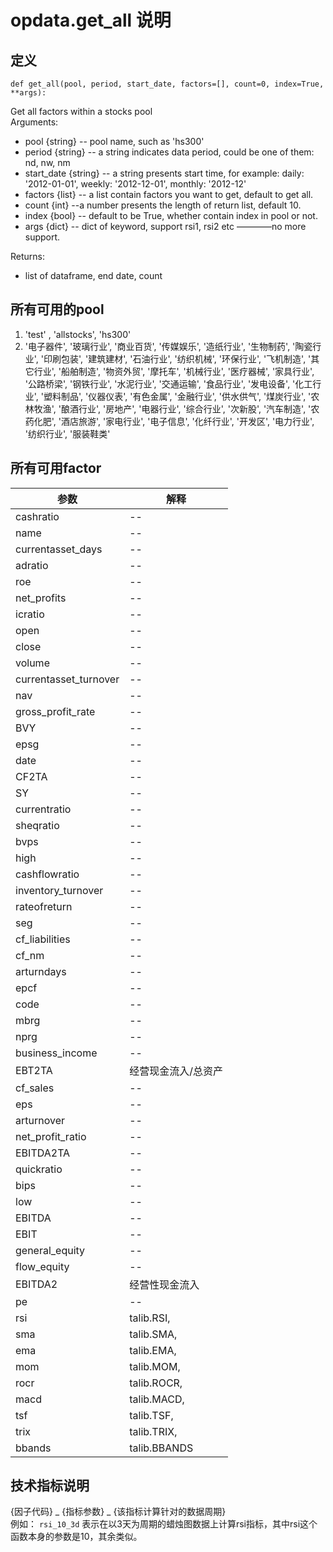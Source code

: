 # opdata.get_all 说明
## 定义
`def get_all(pool, period, start_date, factors=[], count=0, index=True, **args):`

Get all factors within a stocks pool    
Arguments:<br>
*   pool {string} -- pool name, such as 'hs300'        
*    period {string} -- a string indicates data period, could be one of them: nd, nw, nm
*    start_date {string} -- a string presents start time, for example: daily: '2012-01-01',
        weekly: '2012-12-01', monthly: '2012-12'
*    factors {list} -- a list contain factors you want to get, default to get all.
*    count {int} --a number presents the length of return list, default 10. 
*    index {bool} -- default to be True, whether contain index in pool or not.
*    args {dict}  -- dict of keyword, support rsi1, rsi2 etc ————no more support.

Returns:<br>
*    list of dataframe,  end date, count

## 所有可用的pool
1. 'test' , 'allstocks', 'hs300'
2. '电子器件', '玻璃行业', '商业百货', '传媒娱乐', '造纸行业', '生物制药', '陶瓷行业', '印刷包装', '建筑建材', '石油行业', '纺织机械', '环保行业', '飞机制造', '其它行业', '船舶制造', '物资外贸', '摩托车', '机械行业', '医疗器械', '家具行业', '公路桥梁', '钢铁行业', '水泥行业', '交通运输', '食品行业', '发电设备', '化工行业', '塑料制品', '仪器仪表', '有色金属', '金融行业', '供水供气', '煤炭行业', '农林牧渔', '酿酒行业', '房地产', '电器行业', '综合行业', '次新股', '汽车制造', '农药化肥', '酒店旅游', '家电行业', '电子信息', '化纤行业', '开发区', '电力行业', '纺织行业', '服装鞋类'

## 所有可用factor 
参数 | 解释
-----|-----
cashratio | --
name | --
currentasset_days | --
adratio | --
roe | --
net_profits | --
icratio | --
open | --
close | --
volume | --
currentasset_turnover | --
nav | --
gross_profit_rate | --
BVY | --
epsg | --
date | --
CF2TA | --
SY | --
currentratio | --
sheqratio | --
bvps | --
high | --
cashflowratio | --
inventory_turnover | --
rateofreturn | --
seg | --
cf_liabilities | --
cf_nm | --
arturndays | --
epcf | --
code | --
mbrg | --
nprg | --
business_income | --
EBT2TA | 经营现金流入/总资产
cf_sales | --
eps | --
arturnover | --
net_profit_ratio | --
EBITDA2TA | --
quickratio | --
bips | --
low | --
EBITDA | --
EBIT | --
general_equity | --
flow_equity | --
EBITDA2 | 经营性现金流入
pe | --
rsi |  talib.RSI,
sma |  talib.SMA,
ema |  talib.EMA,
mom |  talib.MOM,
rocr | talib.ROCR,
macd | talib.MACD,
tsf |  talib.TSF,
trix | talib.TRIX,
bbands | talib.BBANDS

## 技术指标说明
{因子代码} _ {指标参数} _ {该指标计算针对的数据周期} <br>
例如： `rsi_10_3d` 表示在以3天为周期的蜡烛图数据上计算rsi指标，其中rsi这个函数本身的参数是10，其余类似。<br>
